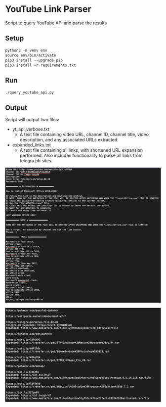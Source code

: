 # YouTube Link Parser
Script to query YouTube API and parse the results

## Setup

```
python3 -m venv env
source env/bin/activate
pip3 install --upgrade pip
pip3 install -r requirements.txt
```

## Run

```bash
./query_youtube_api.py
```

## Output

Script will output two files:
  - yt_api_verbose.txt
    - A text file containing video URL, channel ID, channel title, video description, and any associated URLs extracted
  - expanded_links.txt
    - A text file containing all links, with shortened URL expansion performed. Also includes functionality to parse all links from telegra.ph sites.
  
![Example yt_api_verbose.txt](verbose_output.png)

![Example expanded_links.txt](expanded_output.png)
